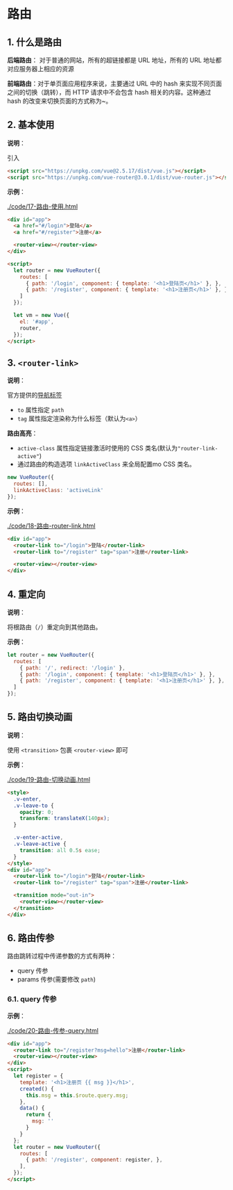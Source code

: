# 路由

## 1. 什么是路由

**后端路由**： 对于普通的网站，所有的超链接都是 URL 地址，所有的 URL 地址都对应服务器上相应的资源

**前端路由**：对于单页面应用程序来说，主要通过 URL 中的 hash 来实现不同页面之间的切换（跳转），而 HTTP 请求中不会包含 hash 相关的内容。这种通过 hash 的改变来切换页面的方式称为~。

## 2. 基本使用

**说明**：

引入

```html
<script src="https://unpkg.com/vue@2.5.17/dist/vue.js"></script>
<script src="https://unpkg.com/vue-router@3.0.1/dist/vue-router.js"></script>
```

**示例**：

[./code/17-路由-使用.html](./code/17-路由-使用.html)

```html
<div id="app">
  <a href="#/login">登陆</a>
  <a href="#/register">注册</a>

  <router-view></router-view>
</div>

<script>
  let router = new VueRouter({
    routes: [
      { path: '/login', component: { template: '<h1>登陆页</h1>' }, },
      { path: '/register', component: { template: '<h1>注册页</h1>' }, },
    ]
  });

  let vm = new Vue({
    el: '#app',
    router,
  });
</script>
```

## 3. `<router-link>`

**说明**：

官方提供的[导航标签](https://router.vuejs.org/zh/api/#router-link)

* `to` 属性指定 `path`
* `tag` 属性指定渲染称为什么标签（默认为`<a>`）

**路由高亮**：

* `active-class` 属性指定链接激活时使用的 CSS 类名(默认为`"router-link-active"`)
* 通过路由的构造选项 `linkActiveClass` 来全局配置mo CSS 类名。

```javascript
new VueRouter({
  routes: [],
  linkActiveClass: 'activeLink'
});
```

**示例**：

[./code/18-路由-router-link.html](./code/18-路由-router-link.html)

```html
<div id="app">
  <router-link to="/login">登陆</router-link> 
  <router-link to="/register" tag="span">注册</router-link> 

  <router-view></router-view>
</div>
```

## 4. 重定向

**说明**：

将根路由（`/`）重定向到其他路由。

**示例**：

```javascript
let router = new VueRouter({
  routes: [
    { path: '/', redirect: '/login' },
    { path: '/login', component: { template: '<h1>登陆页</h1>' }, },
    { path: '/register', component: { template: '<h1>注册页</h1>' }, },
  ]
});
```

## 5. 路由切换动画

**说明**：

使用 `<transition>` 包裹 `<router-view>` 即可

**示例**：

[./code/19-路由-切换动画.html](./code/19-路由-切换动画.html)

```html
<style>
  .v-enter,
  .v-leave-to {
    opacity: 0;
    transform: translateX(140px);
  }

  .v-enter-active,
  .v-leave-active {
    transition: all 0.5s ease;
  }
</style>
<div id="app">
  <router-link to="/login">登陆</router-link> 
  <router-link to="/register" tag="span">注册</router-link> 

  <transition mode="out-in">
    <router-view></router-view>
  </transition>
</div>
```

## 6. 路由传参

路由跳转过程中传递参数的方式有两种：

* query 传参
* params 传参(需要修改 `path`)

### 6.1. query 传参

**示例**：

[./code/20-路由-传参-query.html](./code/20-路由-传参-query.html)

```html
<div id="app">
  <router-link to="/register?msg=hello">注册</router-link>
  <router-view></router-view>
</div>
<script>
  let register = {
    template: '<h1>注册页 {{ msg }}</h1>',
    created() {
      this.msg = this.$route.query.msg;
    },
    data() {
      return {
        msg: ''
      }
    }
  };
  let router = new VueRouter({
    routes: [
      { path: '/register', component: register, },
    ],
  });
</script>
```